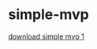 # simple-mvp
<a href="https://github.com/alirezabashi98/simple-mvp/raw/master/app-debug.apk">download simple mvp 1</a>
